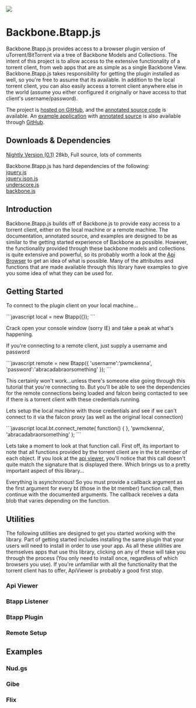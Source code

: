 <link rel="icon" href="docs/images/favicon.ico">

<img id="logo" src="http://www.pwmckenna.com/img/bittorrent_medium.png" />

# Backbone.Btapp.js
Backbone.Btapp.js provides access to a browser plugin version of uTorrent/BitTorrent via a tree of Backbone Models and Collections. The intent of this project is to allow access to the extensive functionality of a torrent client, from web apps that are as simple as a single Backbone View. Backbone.Btapp.js takes responsibility for getting the plugin installed as well, so you're free to assume that its available. In addition to the local torrent client, you can also easily access a torrent client anywhere else in the world (assume you either configured it originally or have access to that client's username/password).

The project is [hosted on GitHub](https://github.com/pwmckenna/btapp/ "github"), and the [annotated source code](http://pwmckenna.github.com/btapp/docs/backbone.btapp.html "source") is available. An [example application](http://pwmckenna.github.com/nud.gs/ "see it run!") with [annotated source](http://pwmckenna.github.com/nud.gs/docs/nudgs.html "annotation") is also available through [GitHub](http://github.com/pwmckenna/nud.gs/ "source").

## Downloads & Dependencies
[Nightly Version (0.1)](https://raw.github.com/pwmckenna/btapp/master/backbone.btapp.js "backbone.btapp.js") 28kb, Full source, lots of comments

Backbone.Btapp.js has hard dependencies of the following:  
[jquery.js](http://cdnjs.cloudflare.com/ajax/libs/jquery/1.7.1/jquery.min.js "jquery")  
[jquery.json.js](http://jquery-json.googlecode.com/files/jquery.json-2.3.min.js "json")  
[underscore.js](http://cdnjs.cloudflare.com/ajax/libs/underscore.js/1.2.2/underscore-min.js "underscore")  
[backbone.js](http://cdnjs.cloudflare.com/ajax/libs/backbone.js/0.5.3/backbone-min.js "backbone")  

## Introduction

Backbone.Btapp.js builds off of Backbone.js to provide easy access to a torrent client, either on the local machine or a remote machine. The documentation, annotated source, and examples are designed to be as similar to the getting started experience of Backbone as possible. However, the functionality provided through these backbone models and collections is quite extensive and powerful, so its probably worth a look at the [Api Browser](http://pwmckenna.github.com/btapp_api_viewer/ "api") to get an idea of what is possible. Many of the attributes and functions that are made available through this library have examples to give you some idea of what they can be used for. 

## Getting Started

To connect to the plugin client on your local machine...
<div class="run" title="Run"></div>
```javascript
local = new Btapp({});
```

Crack open your console window (sorry IE) and take a peak at what's happening.

If you're connecting to a remote client, just supply a username and password
<div class="run" title="Run"></div>
```javascript
remote = new Btapp({  
    'username':'pwmckenna',  
	'password':'abracadabraorsomething'  
});
```

This certainly won't work...unless there's someone else going through this tutorial that you're connecting to. But you'll be able to see the dependencies for the remote connections being loaded and falcon being contacted to see if there is a torrent client with these credentials running.

Lets setup the local machine with those credentials and see if we can't connect to it via the falcon proxy (as well as the original local connection)
<div class="run" title="Run"></div>
```javascript
local.bt.connect_remote(
    function() { }, 
	'pwmckenna', 
	'abracadabraorsomething'
);
```

Lets take a moment to look at that function call. First off, its important to note that all functions provided by the torrent client are in the bt member of each object. If you look at the [api viewer](http://pwmckenna.github.com/btapp_api_viewer/ "api"), you'll notice that this call doesn't quite match the signature that is displayed there. Which brings us to a pretty important aspect of this library...
  
Everything is asynchronous! So you must provide a callback argument as the first argument for every bt (those in the bt member) function call, then continue with the documented arguments. The callback receives a data blob that varies depending on the function.


## Utilities

The following utilities are designed to get you started working with the library. Part of getting started includes installing the same plugin that your users will need to install in order to use your app. As all these utilities are themselves apps that use this library, clicking on any of these will take you through the process (You only need to install once, regardless of which browsers you use). If you're unfamiliar with all the functionality that the torrent client has to offer, ApiViewer is probably a good first stop. 

### Api Viewer
### Btapp Listener
### Btapp Plugin
### Remote Setup

## Examples
### Nud.gs
### Gibe
### Flix